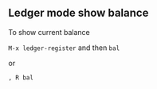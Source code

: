 ## Ledger mode show balance

To show current balance

`M-x ledger-register` and then `bal`

or

`, R bal`

